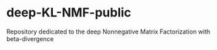 # deep-KL-NMF-public
Repository dedicated to the deep Nonnegative Matrix Factorization with beta-divergence
